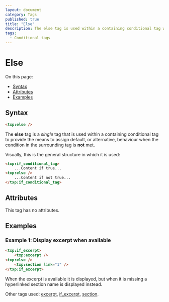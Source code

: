 ```yaml
---
layout: document
category: Tags
published: true
title: "Else"
description: The else tag is used within a containing conditional tag when the condition in the surrounding tag is not met.
tags:
  - Conditional tags
---
```


# Else

On this page:

* [Syntax](#syntax)
* [Attributes](#attributes)
* [Examples](#examples)

## Syntax

~~~ html
<txp:else />
~~~

The **else** tag is a *single* tag that is used within a containing conditional tag to provide the means to assign default, or alternative, behaviour when the condition in the surrounding tag is **not** met.

Visually, this is the general structure in which it is used:

~~~ html
<txp:if_conditional_tag>
    ...Content if true...
<txp:else />
    ...Content if not true...
</txp:if_conditional_tag>
~~~

## Attributes

This tag has no attributes.

## Examples

### Example 1: Display excerpt when available

~~~ html
<txp:if_excerpt>
    <txp:excerpt />
<txp:else />
    <txp:section link="1" />
</txp:if_excerpt>
~~~

When the excerpt is available it is displayed, but when it is missing a hyperlinked section name is displayed instead.

Other tags used: [excerpt](excerpt), [if_excerpt](if_excerpt), [section](section).
